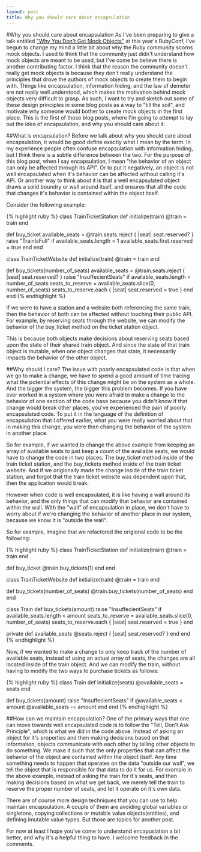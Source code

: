 ```yaml
---
layout: post
title: Why you should care about encapsulation
---
```


#Why you should care about encapsulation
As I've been preparing to give a talk entitled ["Why You Don't Get Mock
Objects"](http://rubyconf.org/presentations/21) at this year's RubyConf,
I've begun to change my mind a little bit about why the Ruby community
scorns mock objects. I used to think that the community just didn't
understand how mock objects are meant to be used, but I've come be
believe there is another contributing factor. I think that the reason
the community doesn't really get mock objects is because they don't
really understand the principles that drove the authors of mock objects
to create them to begin with. Things like encapsulation, information
hiding, and the law of demeter are not really well understood, which
makes the motivation behind mock objects very difficult to grasp. As
such, I want to try and sketch out some of these design principles in
some blog posts as a way to "till the soil", and motivate why someone
would bother to create mock objects in the first place. This is the
first of those blog posts, where I'm going to attempt to lay out the
idea of encapsulation, and why you should care about it.

##What is encapsulation?
Before we talk about why you should care about encapsulation, it would
be good define exactly what I mean by the term. In my experience people often confuse
encapsulation with information hiding, but I think there is a subtle difference
between the two. For the purpose of this blog post, when I say
encapsulation, I mean "the behavior of an object can only be affected
through its API". Or to put it negatively, an object is not well
encapsulated when it's behavior can be affected without calling it's
API. Or another way to think about it is that a well encapsulated object draws
a solid boundry or wall around itself, and ensures that all the code that
changes it's behavior is contained within the object itself.

Consider the following example:

{% highlight ruby %}
class TrainTicketStation
  def initialize(train)
    @train = train
  end

  def buy_ticket
    available_seats = @train.seats.reject { |seat| seat.reserved? }
    raise "TrainIsFull" if available_seats.length < 1
    available_seats.first.reserved = true
  end
end

class TrainTicketWebsite
  def initialize(train)
    @train = train
  end

  def buy_tickets(number_of_seats)
    available_seats = @train.seats.reject { |seat| seat.reserved? }
    raise "InsuffecientSeats" if available_seats.length < number_of_seats
    seats_to_reserve = available_seats.slice(0, number_of_seats)
    seats_to_reserve.each { |seat| seat.reserved = true }
  end
end
{% endhighlight %}

If we were to have a station and a website both referencing the same
train, then the behavior of both can be affected without touching their public
API. For example, by reserving seats through the website, we can
modify the behavior of the buy_ticket method on the ticket station
object.

This is because both objects make decisions about reserving seats based upon the
state of their shared train object. And since the state of that train
object is mutable, when one object changes that state, it necessarily
impacts the behavior of the other object.

##Why should I care?
The issue with poorly encapsulated code is that when we go to make a
change, we have to spend a good amount of time tracing what the potential
effects of this change might be on the system as a whole. And the bigger
the system, the bigger this problem becomes. If you have ever worked in a system
where you were afraid to make a change to the behavior of one section of the
code base because you didn't know if that change would break other places,
you've experienced the pain of poorly encapsulated code. To put it in the language
of the definition of encapsulation that I offered earlier, what you were really
worried about that in making this change, you were then changing the behavior
of the system in another place.

So for example, if we wanted to change the above example from keeping an array
of available seats to just keep a count of the available seats, we would
have to change the code in two places. The buy_ticket method inside of
the train ticket station, and the buy_tickets method inside of the train
ticket website. And if we origionally made the change inside of the
train ticket station, and forgot that the train ticket website was
dependent upon that, then the application would break.

However when code is well encapsulated, it is like having a wall around
its behavior, and the only things that can modify that behavior are contained
within the wall. With the "wall" of encapsulation in place, we don't
have to worry about if we're changing the behavior of another place in
our system, because we know it is "outside the wall".

So for example, imagine that we refactored the origional code to be the following:

{% highlight ruby %}
class TrainTicketStation
  def initialize(train)
    @train = train
  end

  def buy_ticket
    @train.buy_tickets(1)
  end
end

class TrainTicketWebsite
  def initialize(train)
    @train = train
  end

  def buy_tickets(number_of_seats)
    @train.buy_tickets(number_of_seats)
  end
end

class Train
  def buy_tickets(amount)
    raise "InsuffecientSeats" if available_seats.length < amount
    seats_to_reserve = available_seats.slice(0, number_of_seats)
    seats_to_reserve.each { |seat| seat.reserved = true }
  end

  private
  def available_seats
    @seats.reject { |seat| seat.reserved? }
  end
end
{% endhighlight %}

Now, if we wanted to make a change to only keep track of the number of
available seats, instead of using an actual array of seats, the changes are all
located inside of the train object. And we can modify the train, without
having to modify the two ways to purchase tickets as follows:

{% highlight ruby %}
class Train
  def initialize(seats)
    @available_seats = seats
  end

  def buy_tickets(amount)
    raise "InsuffecientSeats" if @available_seats < amount
    @available_seats -= amount
  end
end
{% endhighlight %}

##How can we maintain encapsulation?
One of the primary ways that one can move towards well encapsulated code
is to follow the "Tell, Don't Ask Principle", which is what we did in
the code above. Instead of asking an object for it's properties and then
making decisions based on that information, objects communicate with
each other by telling other objects to do something. We make it such
that the only properties that can affect the behavior of the object are
contained within the object itself. Any time something needs to happen
that operates on the data "outside our wall", we tell the object that is
responsible for that data to do it for us. For example in the above example, 
instead of asking the train for it's seats, and then making decisions
based on what we get back, we merely tell the train to reserve the
proper number of seats, and let it operate on it's own data.

There are of course more design techniques that you can use to help
maintain encapsulation. A couple of them are avoiding global variables
or singletons, copying collections or mutable value objects(entities), and
defining imutable value types. But those are topics for another post.

For now at least I hope you've come to understand encapuslation a bit
better, and why it's a helpful thing to have. I welcome feedback in the
comments.
